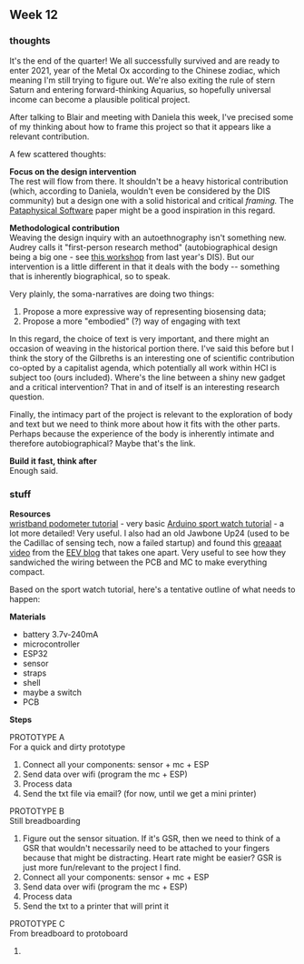 ## Week 12

### thoughts
It's the end of the quarter! We all successfully survived and are ready to enter 2021, year of the Metal Ox according to the Chinese zodiac, which meaning I'm still trying to figure out. We're also exiting the rule of stern Saturn and entering forward-thinking Aquarius, so hopefully universal income can become a plausible political project.

After talking to Blair and meeting with Daniela this week, I've precised some of my thinking about how to frame this project so that it appears like a relevant contribution.

A few scattered thoughts:

**Focus on the design intervention**  
The rest will flow from there. It shouldn't be a heavy historical contribution (which, according to Daniela, wouldn't even be considered by the DIS community) but a design one with a solid historical and critical *framing.* The [Pataphysical Software](https://doi-org.offcampus.lib.washington.edu/10.1145/3357236.3395526) paper might be a good inspiration in this regard.  

**Methodological contribution**  
Weaving the design inquiry with an autoethnography isn't something new. Audrey calls it "first-person research method" (autobiographical design being a big one - see [this workshop](http://clab.iat.sfu.ca/pubs/Lucero-DesignForOne-DIS2019.pdf) from last year's DIS). But our intervention is a little different in that it deals with the body -- something that is inherently biographical, so to speak.

Very plainly, the soma-narratives are doing two things:
1. Propose a more expressive way of representing biosensing data;
2. Propose a more "embodied" (?) way of engaging with text

In this regard, the choice of text is very important, and there might an occasion of weaving in the historical portion there. I've said this before but I think the story of the Gilbreths is an interesting one of scientific contribution co-opted by a capitalist agenda, which potentially all work within HCI is subject too (ours included). Where's the line between a shiny new gadget and a critical intervention? That in and of itself is an interesting research question.

Finally, the intimacy part of the project is relevant to the exploration of body and text but we need to think more about how it fits with the other parts. Perhaps because the experience of the body is inherently intimate and therefore autobiographical? Maybe that's the link.

**Build it fast, think after**  
Enough said.  

### stuff

**Resources**  
[wristband podometer tutorial](https://www.instructables.com/How-to-Make-a-Wristband-Pedometer/) - very basic
[Arduino sport watch tutorial](https://www.instructables.com/DIY-Arduino-Watch-Sport-20/) - a lot more detailed! Very useful.
I also had an old Jawbone Up24 (used to be the Cadillac of sensing tech, now a failed startup) and found this [greaaat video](https://www.youtube.com/watch?v=sRjHAGsl6ws) from the [EEV blog](https://www.eevblog.com/) that takes one apart. Very useful to see how they sandwiched the wiring between the PCB and MC to make everything compact.

Based on the sport watch tutorial, here's a tentative outline of what needs to happen:

**Materials**  
- battery 3.7v-240mA
- microcontroller
- ESP32
- sensor
- straps
- shell
- maybe a switch
- PCB

**Steps**

PROTOTYPE A   
For a quick and dirty prototype

1. Connect all your components: sensor + mc + ESP
2. Send data over wifi (program the mc + ESP)
4. Process data
5. Send the txt file via email? (for now, until we get a mini printer)

PROTOTYPE B  
Still breadboarding

1. Figure out the sensor situation. If it's GSR, then we need to think of a GSR that wouldn't necessarily need to be attached to your fingers because that might be distracting. Heart rate might be easier? GSR is just more fun/relevant to the project I find.
2. Connect all your components: sensor + mc + ESP
3. Send data over wifi (program the mc + ESP)
4. Process data
5. Send the txt to a printer that will print it

PROTOTYPE C    
From breadboard to protoboard

1. 





